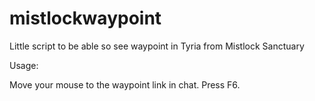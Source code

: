 # mistlockwaypoint
Little script to be able so see waypoint in Tyria from Mistlock Sanctuary



Usage:

Move your mouse to the waypoint link in chat.
Press F6.
